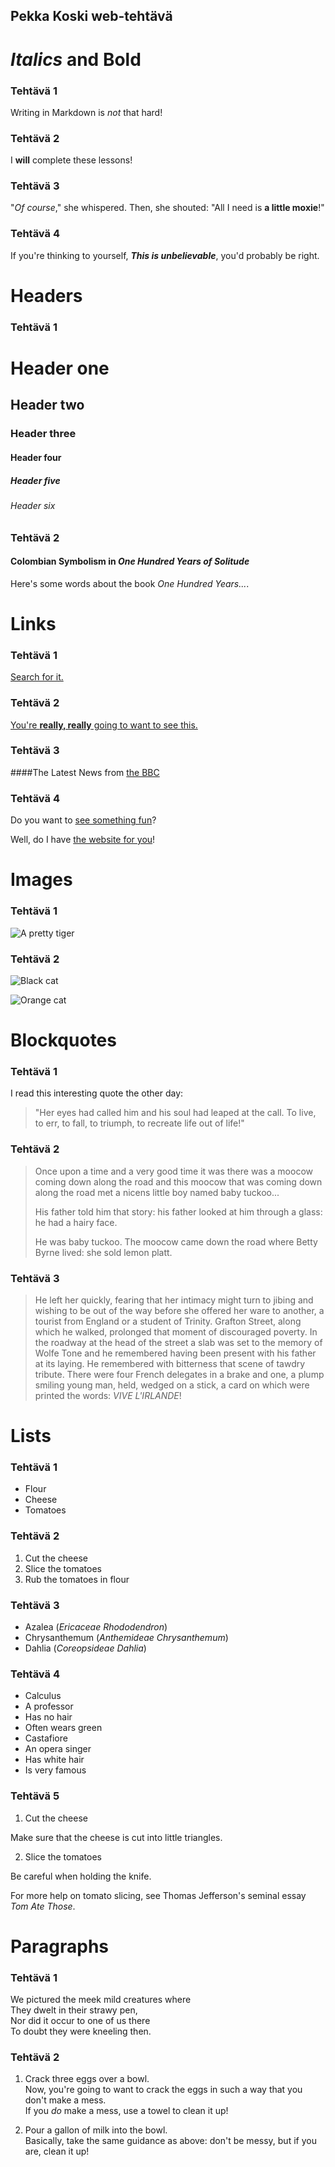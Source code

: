 ## Pekka Koski web-tehtävä


# _Italics_ and **Bold**

### Tehtävä 1
Writing in Markdown is _not_ that hard!

### Tehtävä 2
I **will** complete these lessons!

### Tehtävä 3
"_Of course_," she whispered. Then, she shouted: "All I need is **a little moxie**!"

### Tehtävä 4
If you're thinking to yourself, **_This is unbelievable_**, you'd probably be right.


# Headers

### Tehtävä 1

# Header one
## Header two
### Header three
#### Header four
##### Header five
###### Header six

### Tehtävä 2

#### Colombian Symbolism in _One Hundred Years of Solitude_

Here's some words about the book _One Hundred Years..._.


# Links

### Tehtävä 1

[Search for it.](www.google.com)

### Tehtävä 2

[You're **really, really** going to want to see this.](www.dailykitten.com)

### Tehtävä 3

####The Latest News from [the BBC](www.bbc.com/news)

### Tehtävä 4

Do you want to [see something fun][a fun place]?

Well, do I have [the website for you][another fun place]!


[a fun place]: www.zombo.com
[another fun place]: www.stumbleupon.com


# Images

### Tehtävä 1

![A pretty tiger](https://upload.wikimedia.org/wikipedia/commons/5/56/Tiger.50.jpg)


### Tehtävä 2

![Black cat][Black]

![Orange cat][Orange]

[Black]: https://upload.wikimedia.org/wikipedia/commons/a/a3/81_INF_DIV_SSI.jpg
[Orange]: http://icons.iconarchive.com/icons/google/noto-emoji-animals-nature/256/22221-cat-icon.png


# Blockquotes

### Tehtävä 1

I read this interesting quote the other day:

>"Her eyes had called him and his soul had leaped at the call. To live, to err, to fall, to triumph, to recreate life out of life!"


### Tehtävä 2

>
>Once upon a time and a very good time it was there was a moocow coming down along the road and this moocow that was coming down along the road met a nicens little boy named baby tuckoo...
>
>His father told him that story: his father looked at him through a glass: he had a hairy face.
>
>He was baby tuckoo. The moocow came down the road where Betty Byrne lived: she sold lemon platt.


### Tehtävä 3

>He left her quickly, fearing that her intimacy might turn to jibing and wishing to be out of the way before she offered her ware to another, a tourist from England or a student of Trinity. Grafton Street, along which he walked, prolonged that moment of discouraged poverty. In the roadway at the head of the street a slab was set to the memory of Wolfe Tone and he remembered having been present with his father at its laying. He remembered with bitterness that scene of tawdry tribute. There were four French delegates in a brake and one, a plump smiling young man, held, wedged on a stick, a card on which were printed the words: _VIVE L'IRLANDE_!


# Lists


### Tehtävä 1

* Flour
* Cheese
* Tomatoes


### Tehtävä 2

1. Cut the cheese
2. Slice the tomatoes
3. Rub the tomatoes in flour


### Tehtävä 3

* Azalea (_Ericaceae Rhododendron_)
* Chrysanthemum (_Anthemideae Chrysanthemum_)
* Dahlia (_Coreopsideae Dahlia_)


### Tehtävä 4

* Calculus
 * A professor
 * Has no hair
 * Often wears green
* Castafiore
 * An opera singer
 * Has white hair
 * Is very famous


 ### Tehtävä 5

1. Cut the cheese

 Make sure that the cheese is cut into little triangles.

2. Slice the tomatoes

 Be careful when holding the knife.
 
 For more help on tomato slicing, see Thomas Jefferson's seminal essay _Tom Ate Those_.


# Paragraphs

### Tehtävä 1

We pictured the meek mild creatures where  
They dwelt in their strawy pen,  
Nor did it occur to one of us there  
To doubt they were kneeling then.


### Tehtävä 2

1. Crack three eggs over a bowl.  
 Now, you're going to want to crack the eggs in such a way that you don't make a mess.  
 If you _do_ make a mess, use a towel to clean it up!

2. Pour a gallon of milk into the bowl.  
 Basically, take the same guidance as above: don't be messy, but if you are, clean it up!
